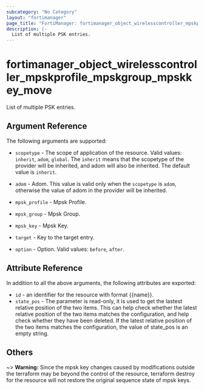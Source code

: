 ```yaml
---
subcategory: "No Category"
layout: "fortimanager"
page_title: "FortiManager: fortimanager_object_wirelesscontroller_mpskprofile_mpskgroup_mpskkey_move"
description: |-
  List of multiple PSK entries.
---
```


# fortimanager_object_wirelesscontroller_mpskprofile_mpskgroup_mpskkey_move
List of multiple PSK entries.

## Argument Reference


The following arguments are supported:

* `scopetype` - The scope of application of the resource. Valid values: `inherit`, `adom`, `global`. The `inherit` means that the scopetype of the provider will be inherited, and adom will also be inherited. The default value is `inherit`.
* `adom` - Adom. This value is valid only when the `scopetype` is `adom`, otherwise the value of adom in the provider will be inherited.
* `mpsk_profile` - Mpsk Profile.
* `mpsk_group` - Mpsk Group.
* `mpsk_key` - Mpsk Key.

* `target` - Key to the target entry.
* `option` - Option. Valid values: `before`, `after`.


## Attribute Reference

In addition to all the above arguments, the following attributes are exported:
* `id` - an identifier for the resource with format {{name}}.
* `state_pos` - The parameter is read-only, it is used to get the lastest relative position of the two items. This can help check whether the latest relative position of the two items matches the configuration, and help check whether they have been deleted. If the latest relative position of the two items matches the configuration, the value of state_pos is an empty string.

## Others

~> **Warning:** Since the mpsk key changes caused by modifications outside the terraform may be beyond the control of the resource, terraform destroy for the resource will not restore the original sequence state of mpsk keys.
